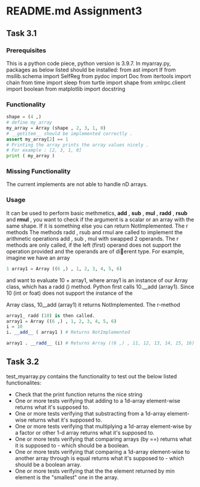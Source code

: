 
# README.md Assignment3

## Task 3.1

### Prerequisites

This is a python code piece, python version is 3.9.7.
In myarray.py, packages as below listed should be installed:
from ast import If
from msilib.schema import SelfReg
from pydoc import Doc
from itertools import chain
from time import sleep
from turtle import shape
from xmlrpc.client import boolean
from matplotlib import docstring

### Functionality

```python
shape = (4 ,)
# define my_array
my_array = Array (shape , 2, 3, 1, 0)
# __getitem__ should be implemented correctly .
assert my_array[2] == 1
# Printing the array prints the array values nicely .
# For example : [2, 3, 1, 0]
print ( my_array )
```

### Missing Functionality

The current implements are not able to handle nD arrays.

### Usage

It can be used to perform basic methmetics, __add__ , __sub__ , __mul__ , __radd__ , __rsub__ and __rmul__ , you want to check if the argument is a scalar or an array with the same shape. If it is something else you can return NotImplemented.
The r methods The methods radd , rsub and rmul are called to implement the arithmetic operations add , sub , mul with swapped 2 operands. The r methods are only called, if the left (first) operand does not support the operation provided and the operands are of dierent type. For example, imagine we have an array

```python
1 array1 = Array ((6 ,) , 1, 2, 3, 4, 5, 6)
```

and want to evaluate 10 + array1, where array1 is an instance of our Array
class, which has a radd () method. Python first calls 10.__add (array1). Since 10 (int or foat) does not support the instance of the

Array class, 10__add (array1) it returns NotImplemented. The r-method

```python
array1_ radd (10) is then called.
array1 = Array ((6 ,) , 1, 2, 3, 4, 5, 6)
i = 10
i. __add__ ( array1 ) # Returns NotImplemented

array1 . __radd__ (i) # Returns Array ((6 ,) , 11, 12, 13, 14, 15, 16)
```

## Task 3.2

test_myarray.py contains the functionality to test out the below listed functionalites:

* Check that the print function returns the nice string
* One or more tests verifying that adding to a 1d-array element-wise returns what it's supposed to.
* One or more tests verifying that substracting from a 1d-array element-wise returns what it's supposed to.
* One or more tests verifying that multiplying a 1d-array element-wise by a factor or other 1-d array returns what it's supposed to.
* One or more tests verifying that comparing arrays (by ==) returns what it is supposed to - which should be a boolean.
* One or more tests verifying that comparing a 1d-array element-wise to another array through is equal returns what it's supposed to - which should be a boolean array.
* One or more tests verifying that the the element returned by min element is the "smallest" one in the array.
